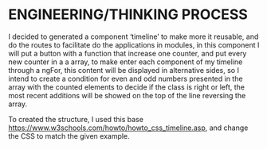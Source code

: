 # ENGINEERING/THINKING PROCESS


I decided to generated a component ‘timeline’ to make more it reusable, and do the routes to facilitate do the applications in modules, in this component I will put a button with a function that increase one counter, and put every new counter in a a array, to make enter each component of my timeline through a ngFor, this content will be displayed in alternative sides, so I intend to create a condition for even and odd numbers presented in the array with the counted elements to decide if the class is right or left,  the most recent additions will be showed on the top of the line reversing the array. 


To created the structure, I used this base https://www.w3schools.com/howto/howto_css_timeline.asp, and change the CSS to match the given example. 


